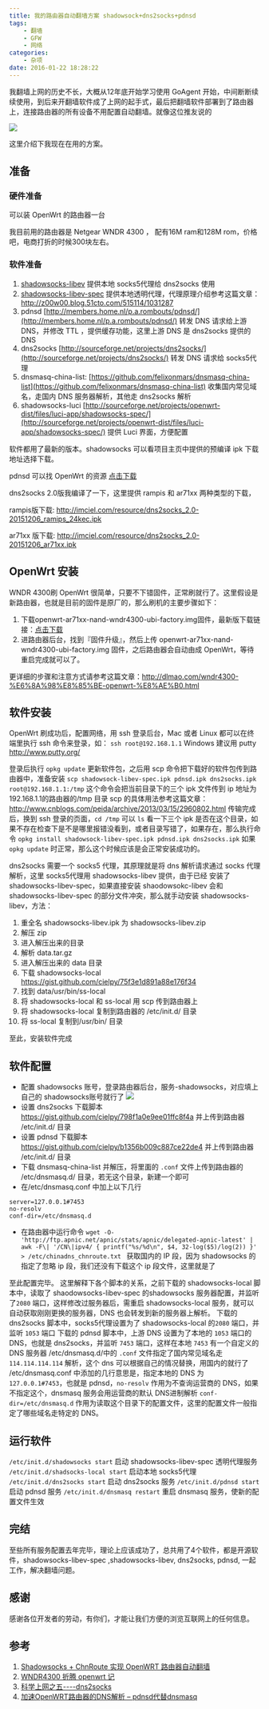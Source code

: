 ```yaml
---
title: 我的路由器自动翻墙方案 shadowsock+dns2socks+pdnsd
tags:      
    - 翻墙
    - GFW
    - 网络
categories:      
    - 杂项
date: 2016-01-22 18:28:22
---
```




我翻墙上网的历史不长，大概从12年底开始学习使用 GoAgent 开始，中间断断续续使用，到后来开翻墙软件成了上网的起手式，最后把翻墙软件部署到了路由器上，连接路由器的所有设备不用配置自动翻墙。就像这位推友说的

![](http://ww4.sinaimg.cn/large/74681984gw1f08gjaes3hj20hj0crq5b.jpg)

这里介绍下我现在在用的方案。
<!-- more -->

## 准备

### 硬件准备

可以装 OpenWrt 的路由器一台

我目前用的路由器是 Netgear WNDR 4300 ， 配有16M ram和128M rom，价格吧，电商打折的时候300块左右。

### 软件准备

1. [shadowsocks-libev]( https://github.com/shadowsocks/openwrt-shadowsocks) 提供本地 socks5代理给 dns2socks 使用
2. [shadowsocks-libev-spec]( https://github.com/shadowsocks/openwrt-shadowsocks) 提供本地透明代理，代理原理介绍参考这篇文章：http://z00w00.blog.51cto.com/515114/1031287
3. pdnsd [http://members.home.nl/p.a.rombouts/pdnsd/](http://members.home.nl/p.a.rombouts/pdnsd/) 转发 DNS 请求给上游 DNS，并修改 TTL ，提供缓存功能，这里上游 DNS 是 dns2socks 提供的 DNS
4. dns2socks [http://sourceforge.net/projects/dns2socks/](http://sourceforge.net/projects/dns2socks/) 转发 DNS 请求给 socks5代理
5. dnsmasq-china-list: [https://github.com/felixonmars/dnsmasq-china-list](https://github.com/felixonmars/dnsmasq-china-list) 收集国内常见域名，走国内 DNS 服务器解析，其他走 dns2socks 解析
6. shadowsocks-luci [http://sourceforge.net/projects/openwrt-dist/files/luci-app/shadowsocks-spec/](http://sourceforge.net/projects/openwrt-dist/files/luci-app/shadowsocks-spec/) 提供 Luci 界面，方便配置

软件都用了最新的版本。shadowsocks 可以看项目主页中提供的预编译 ipk 下载地址选择下载。

pdnsd 可以找 OpenWrt 的资源 [点击下载](https://downloads.openwrt.org/barrier_breaker/14.07/ar71xx/nand/packages/oldpackages/pdnsd_1.2.9a-par-a8e46ccba7b0fa2230d6c42ab6dcd92926f6c21d_ar71xx.ipk)

dns2socks 2.0版我编译了一下，这里提供 rampis 和 ar71xx 两种类型的下载，

rampis版下载: http://imciel.com/resource/dns2socks_2.0-20151206_ramips_24kec.ipk 

ar71xx 版下载: http://imciel.com/resource/dns2socks_2.0-20151206_ar71xx.ipk

## OpenWrt 安装

WNDR 4300刷 OpenWrt 很简单，只要不下错固件，正常刷就行了。这里假设是新路由器，也就是目前的固件是原厂的，那么刷机的主要步骤如下：

1. 下载openwrt-ar71xx-nand-wndr4300-ubi-factory.img固件，最新版下载链接：[点击下载](https://downloads.openwrt.org/chaos_calmer/15.05/ar71xx/nand/openwrt-15.05-ar71xx-nand-wndr4300-ubi-factory.img)
2. 进路由器后台，找到『固件升级』，然后上传 openwrt-ar71xx-nand-wndr4300-ubi-factory.img 固件，之后路由器会自动由成 OpenWrt，等待重启完成就可以了。

更详细的步骤和注意方式请参考这篇文章：http://dlmao.com/wndr4300-%E6%8A%98%E8%85%BE-openwrt-%E8%AE%B0.html

## 软件安装
OpenWrt 刷成功后，配置网络，用 ssh 登录后台，Mac 或者 Linux 都可以在终端里执行 ssh 命令来登录，如：
`ssh root@192.168.1.1`
Windows 建议用 putty http://www.putty.org/

登录后执行 `opkg update` 更新软件包，之后用 scp 命令把下载好的软件包传到路由器中，准备安装
`scp shadowsock-libev-spec.ipk pdnsd.ipk dns2socks.ipk root@192.168.1.1:/tmp`
这个命令会把当前目录下的三个 ipk 文件传到 ip 地址为192.168.1.1的路由器的/tmp 目录
scp 的具体用法参考这篇文章：http://www.cnblogs.com/peida/archive/2013/03/15/2960802.html
传输完成后，换到 ssh 登录的页面，`cd /tmp` 可以 `ls` 看一下三个 ipk 是否在这个目录，如果不存在检查下是不是哪里报错没看到，或者目录写错了，如果存在，那么执行命令
`opkg install shadowsock-libev-spec.ipk pdnsd.ipk dns2socks.ipk` 
如果 `opkg update` 时正常，那么这个时候应该是会正常安装成功的。

dns2socks 需要一个 socks5 代理，其原理就是将 dns 解析请求通过 socks 代理解析，这里 socks5代理用 shadowsocks-libev 提供，由于已经 安装了 shadowsocks-libev-spec，如果直接安装 shaodowsokc-libev 会和 shadowsocks-libev-spec 的部分文件冲突，那么就手动安装 shadowsocks-libev，方法：
1. 重全名 shadowsocks-libev.ipk 为 shadowsocks-libev.zip
2. 解压 zip
3. 进入解压出来的目录
4. 解析 data.tar.gz
5. 进入解压出来的 data 目录
6. 下载 shadowsocks-local https://gist.github.com/cielpy/75f3e1d891a88e176f34
7. 找到 data/usr/bin/ss-local
8. 将 shadowsocks-local 和 ss-local 用 scp 传到路由器上
9. 将 shadowsocks-local 复制到路由器的 /etc/init.d/ 目录
10. 将 ss-local 复制到/usr/bin/ 目录

至此，安装软件完成

## 软件配置
* 配置 shadowsocks 账号，登录路由器后台，服务-shadowsocks，对应填上自己的 shadowsocks账号就行了
  ![](http://ww1.sinaimg.cn/large/74681984gw1f08pim5dlvj20gj0eo3z4.jpg)
* 设置 dns2socks 下载脚本 https://gist.github.com/cielpy/798f1a0e9ee01ffc8f4a 并上传到路由器 /etc/init.d/ 目录
* 设置 pdnsd 下载脚本 https://gist.github.com/cielpy/b1356b009c887ce22de4 并上传到路由器 /etc/init.d/ 目录
* 下载 dnsmasq-china-list 并解压，将里面的 `.conf` 文件上传到路由器的 /etc/dnsmasq.d/ 目录，若无这个目录，新建一个即可
* 在/etc/dnsmasq.conf 中加上以下几行 
```
server=127.0.0.1#7453
no-resolv
conf-dir=/etc/dnsmasq.d
```
* 在路由器中运行命令 `wget -O- 'http://ftp.apnic.net/apnic/stats/apnic/delegated-apnic-latest' | awk -F\| '/CN\|ipv4/ { printf("%s/%d\n", $4, 32-log($5)/log(2)) }' > /etc/chinadns_chnroute.txt
` 获取国内的 IP 段，因为 shadowsocks 的指定了忽略 ip 段，我们还没有下载这个 ip 段文件，这里就是了

至此配置完毕。
这里解释下各个脚本的关系，之前下载的 shadowsocks-local 脚本中，读取了 shaodowsocks-libev-spec 的shadowsocks 服务器配置，并监听了`2080` 端口，这样修改过服务器后，需重启 shadowsocks-local 服务，就可以自动获取刚刚更换的服务器，DNS 也会转发到新的服务器上解析。
下载的 dns2socks 脚本中，socks5代理设置为了 shadowsocks-local 的`2080` 端口，并监听 `1053` 端口
下载的 pdnsd 脚本中，上游 DNS 设置为了本地的 `1053` 端口的 DNS，也就是 dns2socks，并监听 `7453` 端口，这样在本地 `7453` 有一个自定义的 DNS 服务器
/etc/dnsmasq.d/中的 `.conf` 文件指定了国内常见域名走 `114.114.114.114` 解析，这个 dns 可以根据自己的情况替换，用国内的就行了
/etc/dnsmasq.conf 中添加的几行意思是，指定本地的 DNS 为 `127.0.0.1#7453`，也就是 pdnsd，`no-resolv` 作用为不查询运营商的 DNS，如果不指定这个，dnsmasq 服务会用运营商的默认 DNS进制解析 `conf-dir=/etc/dnsmasq.d` 作用为读取这个目录下的配置文件，这里的配置文件一般指定了哪些域名走特定的 DNS。

## 运行软件
`/etc/init.d/shadowsocks start` 启动 shadowsocks-libev-spec 透明代理服务
`/etc/init.d/shadsocks-local start` 启动本地 socks5代理
`/etc/init.d/dns2socks start` 启动 dns2socks 服务
`/etc/init.d/pdnsd start` 启动 pdnsd 服务
`/etc/init.d/dnsmasq restart` 重启 dnsmasq 服务，使新的配置文件生效

## 完结
至些所有服务配置去年完毕，理论上应该成功了，总共用了4个软件，都是开源软件，shadowsocks-libev-spec ,shadowsocks-libev, dns2socks, pdnsd, 一起工作，解决翻墙问题。

## 感谢
感谢各位开发者的劳动，有你们，才能让我们方便的浏览互联网上的任何信息。

## 参考
1. [Shadowsocks + ChnRoute 实现 OpenWRT 路由器自动翻墙](https://cokebar.info/archives/664)
2. [WNDR4300 折腾 openwrt 记](http://dlmao.com/wndr4300-%E6%8A%98%E8%85%BE-openwrt-%E8%AE%B0.html)
3. [科学上网之五----dns2socks](http://www.bubuko.com/infodetail-624247.html)
4. [加速OpenWRT路由器的DNS解析 – pdnsd代替dnsmasq](https://cokebar.info/archives/734)